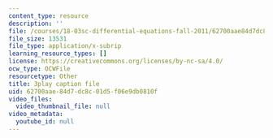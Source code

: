 ```yaml
---
content_type: resource
description: ''
file: /courses/18-03sc-differential-equations-fall-2011/62700aae84d7dc8c01d5f06e9db0810f_xJz3NZap1lw.srt
file_size: 13531
file_type: application/x-subrip
learning_resource_types: []
license: https://creativecommons.org/licenses/by-nc-sa/4.0/
ocw_type: OCWFile
resourcetype: Other
title: 3play caption file
uid: 62700aae-84d7-dc8c-01d5-f06e9db0810f
video_files:
  video_thumbnail_file: null
video_metadata:
  youtube_id: null
---
```

